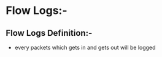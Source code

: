 # Flow Logs:-

## Flow Logs Definition:-
* every packets which gets in and gets out will be logged




